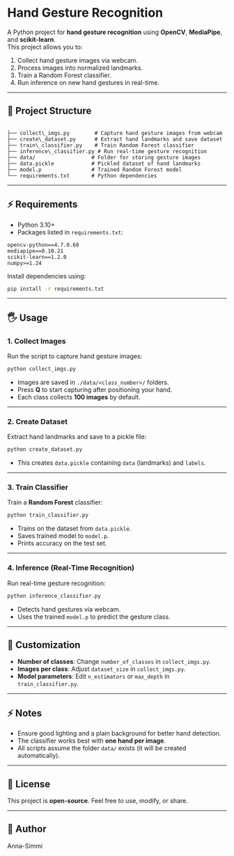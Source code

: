 # Hand Gesture Recognition

A Python project for **hand gesture recognition** using **OpenCV**, **MediaPipe**, and **scikit-learn**.  
This project allows you to:  
1. Collect hand gesture images via webcam.  
2. Process images into normalized landmarks.  
3. Train a Random Forest classifier.  
4. Run inference on new hand gestures in real-time.

---

## 📁 Project Structure

```

├── collect\_imgs.py        # Capture hand gesture images from webcam
├── create\_dataset.py      # Extract hand landmarks and save dataset
├── train\_classifier.py    # Train Random Forest classifier
├── inference\_classifier.py # Run real-time gesture recognition
├── data/                  # Folder for storing gesture images
├── data.pickle            # Pickled dataset of hand landmarks
├── model.p                # Trained Random Forest model
└── requirements.txt       # Python dependencies

````

---

## ⚡ Requirements

- Python 3.10+
- Packages listed in `requirements.txt`:

```text
opencv-python==4.7.0.68
mediapipe==0.10.21
scikit-learn==1.2.0
numpy>=1.24
````

Install dependencies using:

```bash
pip install -r requirements.txt
```

---

## 🖐️ Usage

### 1. Collect Images

Run the script to capture hand gesture images:

```bash
python collect_imgs.py
```

* Images are saved in `./data/<class_number>/` folders.
* Press **Q** to start capturing after positioning your hand.
* Each class collects **100 images** by default.

---

### 2. Create Dataset

Extract hand landmarks and save to a pickle file:

```bash
python create_dataset.py
```

* This creates `data.pickle` containing `data` (landmarks) and `labels`.

---

### 3. Train Classifier

Train a **Random Forest** classifier:

```bash
python train_classifier.py
```

* Trains on the dataset from `data.pickle`.
* Saves trained model to `model.p`.
* Prints accuracy on the test set.

---

### 4. Inference (Real-Time Recognition)

Run real-time gesture recognition:

```bash
python inference_classifier.py
```

* Detects hand gestures via webcam.
* Uses the trained `model.p` to predict the gesture class.

---

## 🔧 Customization

* **Number of classes**: Change `number_of_classes` in `collect_imgs.py`.
* **Images per class**: Adjust `dataset_size` in `collect_imgs.py`.
* **Model parameters**: Edit `n_estimators` or `max_depth` in `train_classifier.py`.

---

## ⚡ Notes

* Ensure good lighting and a plain background for better hand detection.
* The classifier works best with **one hand per image**.
* All scripts assume the folder `data/` exists (it will be created automatically).

---

## 📄 License

This project is **open-source**. Feel free to use, modify, or share.

---

## 📌 Author

 Anna-Simmi

```


